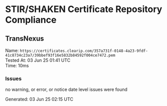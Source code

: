 # STIR/SHAKEN Certificate Repository Compliance

## TransNexus

Name: `https://certificates.clearip.com/357a731f-0148-4a23-9fdf-41c8734c23a7/39bbef93f16e5832b84592f004ce7472.pem`\
Tested At: 03 Jun 25 01:41 UTC\
Time: 10ms

### Issues

no warning, or error, or notice date level issues were found

Generated: 03 Jun 25 02:15 UTC